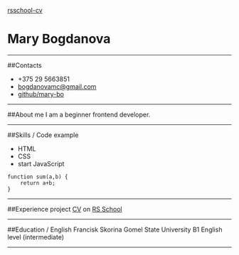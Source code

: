 [rsschool-cv](https://github.com/Mary-Bo/rsschool-cv)

# Mary Bogdanova 
****
##Contacts
+ +375 29 5663851
+ bogdanovamc@gmail.com
+ [github/mary-bo](https://github.com/Mary-Bo)
****
##About me
I am a beginner frontend developer.
****
##Skills / Code example
- HTML
- CSS
- start JavaScript

```
function sum(a,b) {
    return a+b;
}
```
****
##Experience
project [CV](https://github.com/Mary-Bo/rsschool-cv) on [RS School](https://rs.school/) 
****
##Education / English
Francisk Skorina Gomel State University
B1 English level (intermediate)
****